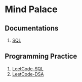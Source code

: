 # Mind Palace

## Documentations
1. [SQL](SQL/sql-documentation.md)

## Programming Practice
1. [LeetCode-SQL](LeetCode/SQL.md)
2. [LeetCode-DSA](LeetCode/DSA.md)